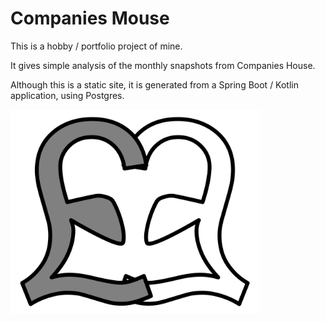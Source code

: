 # Companies Mouse

This is a hobby / portfolio project of mine.

It gives simple analysis of the monthly snapshots from Companies House.

Although this is a static site, it is generated from a Spring Boot / Kotlin application, using Postgres.

<img alt="logo" src="logo.svg" width="400"/>